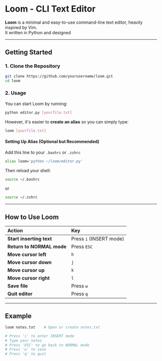 

# Loom - CLI Text Editor

**Loom** is a minimal and easy-to-use command-line text editor, heavily inspired by Vim.  
It written in Python and designed

---

## Getting Started

### 1. Clone the Repository

```bash
git clone https://github.com/yourusername/loom.git
cd loom
```

### 2. Usage

You can start Loom by running:

```bash
python editor.py [yourfile.txt]
```

However, it's easier to **create an alias** so you can simply type:

```bash
loom [yourfile.txt]
```

#### Setting Up Alias (Optional but Recommended)

Add this line to your `.bashrc` or `.zshrc`

```bash
alias loom='python ~/loom/editor.py'
```

Then reload your shell:

```bash
source ~/.bashrc
```
or

```bash
source ~/.zshrc
```

---

## How to Use Loom

| Action | Key |
| :--- | :--- |
| **Start inserting text** | Press `i` (INSERT mode) |
| **Return to NORMAL mode** | Press `ESC` |
| **Move cursor left** | `h` |
| **Move cursor down** | `j` |
| **Move cursor up** | `k` |
| **Move cursor right** | `l` |
| **Save file** | Press `w` |
| **Quit editor** | Press `q` |

---

## Example 

```bash
loom notes.txt    # Open or create notes.txt

# Press 'i' to enter INSERT mode
# Type your notes
# Press 'ESC' to go back to NORMAL mode
# Press 'w' to save
# Press 'q' to quit
```
